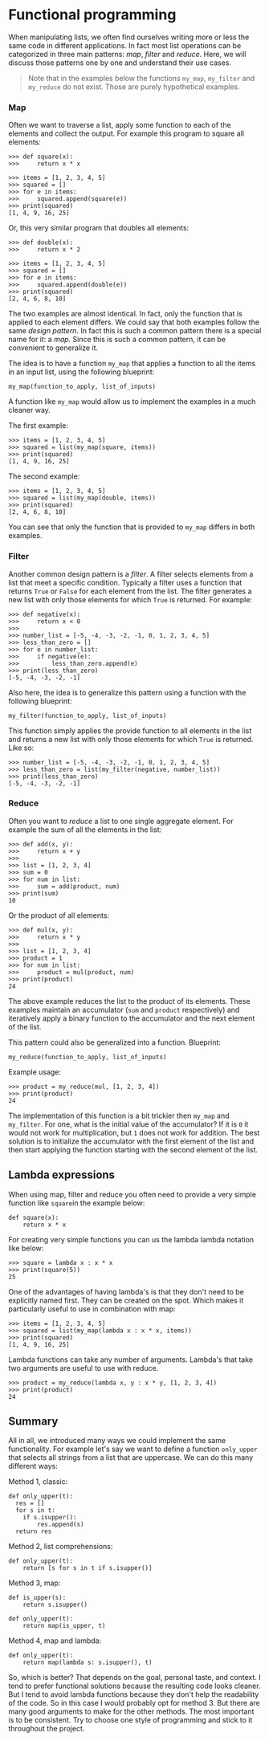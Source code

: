 # Functional programming

When manipulating lists, we often find ourselves writing more or less the same code in different applications. In fact most list operations can be categorized in three main patterns: *map*, *filter* and *reduce*. Here, we will discuss those patterns one by one and understand their use cases.

> Note that in the examples below the functions `my_map`, `my_filter` and `my_reduce` do not exist. Those are purely hypothetical examples.

### Map

Often we want to traverse a list, apply some function to each of the elements and collect the output. For example this program to square all elements:

```
>>> def square(x):
>>> 	return x * x

>>> items = [1, 2, 3, 4, 5]
>>> squared = []
>>> for e in items:
>>>     squared.append(square(e))
>>> print(squared)
[1, 4, 9, 16, 25]
```

Or, this very similar program that doubles all elements:

```
>>> def double(x):
>>> 	return x * 2

>>> items = [1, 2, 3, 4, 5]
>>> squared = []
>>> for e in items:
>>>     squared.append(double(e))
>>> print(squared)
[2, 4, 6, 8, 10]
```

The two examples are almost identical. In fact, only the function that is applied to each element differs. We could say that both examples follow the same *design pattern*. In fact this is such a common pattern there is a special name for it: a *map*. Since this is such a common pattern, it can be convenient to generalize it.

The idea is to have a function `my_map` that applies a function to all the items in an input list, using the following blueprint:

```
my_map(function_to_apply, list_of_inputs)
```

A function like `my_map` would allow us to implement the examples in a much cleaner way.

The first example:

```
>>> items = [1, 2, 3, 4, 5]
>>> squared = list(my_map(square, items))
>>> print(squared)
[1, 4, 9, 16, 25]
```

The second example:

```
>>> items = [1, 2, 3, 4, 5]
>>> squared = list(my_map(double, items))
>>> print(squared)
[2, 4, 6, 8, 10]
```

You can see that only the function that is provided to `my_map` differs in both examples.

### Filter

Another common design pattern is a *filter*. A filter selects elements from a list that meet a specific condition. Typically a filter uses a function that returns `True` or `False` for each element from the list. The filter generates a new list with only those elements for which `True` is returned. For example:

```
>>> def negative(x):
>>> 	return x < 0
>>>     
>>> number_list = [-5, -4, -3, -2, -1, 0, 1, 2, 3, 4, 5]
>>> less_than_zero = []
>>> for e in number_list:
>>> 	if negative(e):
>>> 		less_than_zero.append(e)
>>> print(less_than_zero)
[-5, -4, -3, -2, -1]
```

Also here, the idea is to generalize this pattern using a function with the following blueprint:

```
my_filter(function_to_apply, list_of_inputs)
```

This function simply applies the provide function to all elements in the list and returns a new list with only those elements for which `True` is returned. Like so:

```
>>> number_list = [-5, -4, -3, -2, -1, 0, 1, 2, 3, 4, 5]
>>> less_than_zero = list(my_filter(negative, number_list))
>>> print(less_than_zero)
[-5, -4, -3, -2, -1]
```

### Reduce

Often you want to *reduce* a list to one single aggregate element. For example the sum of all the elements in the list:

```
>>> def add(x, y):
>>>		return x + y
>>>     
>>> list = [1, 2, 3, 4]
>>> sum = 0
>>> for num in list:
>>>     sum = add(product, num)
>>> print(sum)
10
```

Or the product of all elements:  

```
>>> def mul(x, y):
>>>		return x * y
>>>
>>> list = [1, 2, 3, 4]
>>> product = 1
>>> for num in list:
>>>     product = mul(product, num)
>>> print(product)
24
```

The above example reduces the list to the product of its elements. These examples maintain an accumulator (`sum` and `product` respectively) and iteratively apply a binary function to the accumulator and the next element of the list.

This pattern could also be generalized into a function. Blueprint:

```
my_reduce(function_to_apply, list_of_inputs)
```

Example usage:

```
>>> product = my_reduce(mul, [1, 2, 3, 4])
>>> print(product)
24
```

The implementation of this function is a bit trickier then `my_map` and `my_filter`. For one, what is the initial value of the accumulator? If it is `0` it would not work for multiplication, but `1` does not work for addition. The best solution is to initialize the accumulator with the first element of the list and then start applying the function starting with the second element of the list.

## Lambda expressions

When using map, filter and reduce you often need to provide a very simple function like `square`in the example below:

```
def square(x):
	return x * x
```

For creating very simple functions you can us the lambda lambda notation like below:

```
>>> square = lambda x : x * x
>>> print(square(5))
25
```

One of the advantages of  having lambda's is that they don't need to be explicitly named first. They can be created on the spot. Which makes it particularly useful to use in combination with map:

```
>>> items = [1, 2, 3, 4, 5]
>>> squared = list(my_map(lambda x : x * x, items))
>>> print(squared)
[1, 4, 9, 16, 25]
```

Lambda functions can take any number of arguments. Lambda's that take two arguments are useful to use with reduce.

```
>>> product = my_reduce(lambda x, y : x * y, [1, 2, 3, 4])
>>> print(product)
24
```

## Summary

All in all, we introduced many ways we could implement the same functionality. For example let's say we want to define a function `only_upper` that selects all strings from a list that are uppercase. We can do this many different ways:

Method 1, classic:

```
def only_upper(t):
  res = []
  for s in t:
    if s.isupper():
    	res.append(s)
  return res
```

Method 2, list comprehensions:

```
def only_upper(t):
	return [s for s in t if s.isupper()]
```

Method 3, map:

```
def is_upper(s):
	return s.isupper()

def only_upper(t):
	return map(is_upper, t)
```

Method 4, map and lambda:

```
def only_upper(t):
	return map(lambda s: s.isupper(), t)
```

So, which is better? That depends on the goal, personal taste, and context. I tend to prefer functional solutions because the resulting code looks cleaner. But I tend to avoid lambda functions because they don't help the readability of the code. So in this case I would probably opt for method 3. But there are many good arguments to make for the other methods. The most important is to be consistent. Try to choose one style of programming and stick to it throughout the project.
